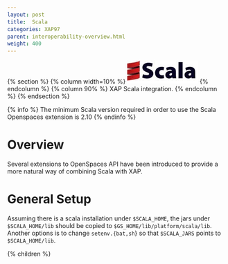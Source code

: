 ```yaml
---
layout: post
title:  Scala
categories: XAP97
parent: interoperability-overview.html
weight: 400
---
```



{% section %}
{% column width=10% %}
![scala-logo.jpg](/attachment_files/scala-logo.jpg)
{% endcolumn %}
{% column 90% %}
XAP Scala integration.
{% endcolumn %}
{% endsection %}

{% info %}
The minimum Scala version required in order to use the Scala Openspaces extension is 2.10
{% endinfo %}

# Overview

Several extensions to OpenSpaces API have been introduced to provide a more natural way of combining Scala with XAP.

# General Setup

Assuming there is a scala installation under `$SCALA_HOME`, the jars under `$SCALA_HOME/lib` should be copied to `$GS_HOME/lib/platform/scala/lib`.
Another options is to change `setenv.{bat,sh`} so that `$SCALA_JARS` points to `$SCALA_HOME/lib`.

{% children %}
